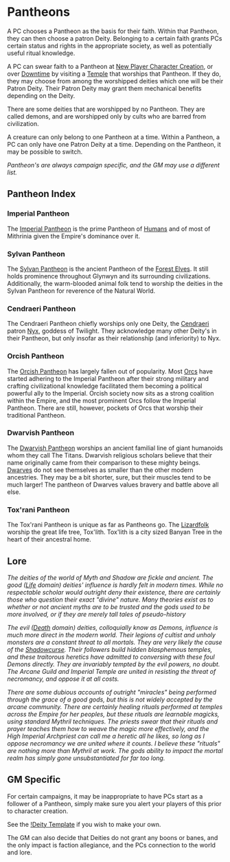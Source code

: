 # Pantheons

A PC chooses a Pantheon as the basis for their faith. Within that Pantheon, they can then choose a patron Deity. Belonging to a certain faith grants PCs certain status and rights in the appropriate society, as well as potentially useful ritual knowledge.

A PC can swear faith to a Pantheon at [New Player Character Creation](../../../Character%20Creation/New%20Player%20Character%20Creation.md), or over [Downtime](../../../Player%20Characters/Derived%20Statistics/Level.md#Downtime) by visiting a [Temple](../../../Resources%20for%20GMs/Economy/Price%20Subtables/Holy%20Temple.md) that worships that Pantheon. If they do, they may choose from among the worshipped deities which one will be their Patron Deity. Their Patron Deity may grant them mechanical benefits depending on the Deity.

There are some deities that are worshipped by no Pantheon. They are called demons, and are worshipped only by cults who are barred from civilization.

A creature can only belong to one Pantheon at a time. Within a Pantheon, a PC can only have one Patron Deity at a time. Depending on the Pantheon, it may be possible to switch.

*Pantheon's are always campaign specific, and the GM may use a different list.*

## Pantheon Index

### Imperial Pantheon

The [Imperial Pantheon](Imperial%20Pantheon.md) is the prime Pantheon of [Humans](../../../Player%20Characters/Ancenstries/The%20People%20of%20Mithrinia/Humans.md) and of most of Mithrinia given the Empire's dominance over it.

### Sylvan Pantheon

The [Sylvan Pantheon](Sylvan%20Pantheon.md) is the ancient Pantheon of the [Forest Elves](../../../Player%20Characters/Ancenstries/The%20People%20of%20Mithrinia/Elves.md#Forest%20Elf%20(Sylvan)). It still holds prominence throughout Glynwyn and its surrounding civilizations. Additionally, the warm-blooded animal folk tend to worship the deities in the Sylvan Pantheon for reverence of the Natural World.

### Cendraeri Pantheon

The Cendraeri Pantheon chiefly worships only one Deity, the [Cendraeri](../../../Player%20Characters/Ancenstries/The%20People%20of%20Mithrinia/Elves.md#Ash%20Elf%20(Cendraeri)) patron [Nyx](Mithrinian%20Deities/Nyx.md), goddess of Twilight. They acknowledge many other Deity's in their Pantheon, but only insofar as their relationship (and inferiority) to Nyx.

### Orcish Pantheon

The [Orcish Pantheon](Orcish%20Pantheon.md) has largely fallen out of popularity. Most [Orcs](../../../Player%20Characters/Ancenstries/The%20People%20of%20Mithrinia/Elves.md#Deep%20Elf%20(Orc)) have started adhering to the Imperial Pantheon after their strong military and crafting civilizational knowledge facilitated them becoming a political powerful ally to the Imperial. Orcish society now sits as a strong coalition within the Empire, and the most prominent Orcs follow the Imperial Pantheon. There are still, however, pockets of Orcs that worship their traditional Pantheon.

### Dwarvish Pantheon

The [Dwarvish Pantheon](Dwarvish%20Pantheon) worships an ancient familial line of giant humanoids whom they call The Titans. Dwarvish religious scholars believe that their name originally came from their comparison to these mighty beings. [Dwarves](../../../Player%20Characters/Ancenstries/The%20People%20of%20Mithrinia/Dwarves.md) do not see themselves as smaller than the other modern ancestries. They may be a bit shorter, sure, but their muscles tend to be much larger! The pantheon of Dwarves values bravery and battle above all else.

### Tox'rani Pantheon

The Tox'rani Pantheon is unique as far as Pantheons go. The [Lizardfolk](../../../Player%20Characters/Ancenstries/The%20People%20of%20Mithrinia/Lizardfolk.md) worship the great life tree, Tox'lith. Tox'lith is a city sized Banyan Tree in the heart of their ancestral home.

## Lore

*The deities of the world of Myth and Shadow are fickle and ancient. The good ([Life](../../Spells/Spell%20Domains/Life.md) domain) deities' influence is hardly felt in modern times. While no respectable scholar would outright deny their existence, there are certainly those who question their exact "divine" nature. Many theories exist as to whether or not ancient myths are to be trusted and the gods used to be more involved, or if they are merely tall tales of pseudo-history*

*The evil ([Death](../../Spells/Spell%20Domains/Death.md) domain) deities, colloquially know as Demons, influence is much more direct in the modern world. Their legions of cultist and unholy monsters are a constant threat to all mortals. They are very likely the cause of the [Shadowcurse](../../../Game%20Procedures/Hazards/Shadowcurse.md). Their followers build hidden blasphemous temples, and these traitorous heretics have admitted to conversing with these foul Demons directly. They are invariably tempted by the evil powers, no doubt. The Arcane Guild and Imperial Temple are united in resisting the threat of necromancy, and oppose it at all costs.*

*There are some dubious accounts of outright "miracles" being performed through the grace of a good gods, but this is not widely accepted by the arcane community. There are certainly healing rituals performed at temples across the Empire for her peoples, but these rituals are learnable magicks, using standard Mythril techniques. The priests swear that their rituals and prayer teaches them how to weave the magic more effectively, and the High Imperial Archpriest can call me a heretic all he likes, so long as I oppose necromancy we are united where it counts. I believe these "rituals" are nothing more than Mythril at work. The gods ability to impact the mortal realm has simply gone unsubstantiated for far too long.*

## GM Specific

For certain campaigns, it may be inappropriate to have PCs start as a follower of a Pantheon, simply make sure you alert your players of this prior to character creation.

See the [!Deity Template](../Deity%20Mechanics/!Deity%20Template.md) if you wish to make your own.

The GM can also decide that Deities do not grant any boons or banes, and the only impact is faction allegiance, and the PCs connection to the world and lore.
